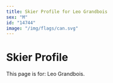 ```yaml
---
title: Skier Profile for Leo Grandbois
sex: "M"
id: "14744"
image: "/img/flags/can.svg" 
---
```


# Skier Profile

This page is for: Leo Grandbois.
    